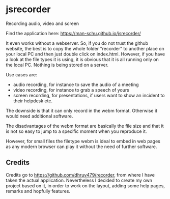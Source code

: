 # jsrecorder
Recording audio, video and screen

Find the application here: https://man-schu.github.io/jsrecorder/

It even works without a webserver. So, if you do not trust the github website, the best is to copy the whole  folder "recorder" to another place on your local PC and then just double click on index.html. However, if you have a look at the file types it is using, it is obvious that it is all running only on the local PC. Nothing is being stored on a server.

Use cases are:

* audio recording, for instance to save the audio of a meeting
* video recording, for instance to grab a speech of yours
* screen recording, for presentations, if users want to show an incident to their helpdesk etc.

The downside is that it can only record in the webm format. Otherwise it would need additional software.

The disadvantages of the webm format are basically the file size and that it is not so easy to jump to a specific moment when you reproduce it.

However, for small files the filetype webm is ideal to embed in web pages as any modern browser can play it without the need of further software.



## Credits

Credits go to https://github.com/dhruv479/recorder, from where I have taken the actual application. Nevertheless I decided to create my own project based on it, in order to work on the layout, adding some help pages, remarks and hopfully features.
